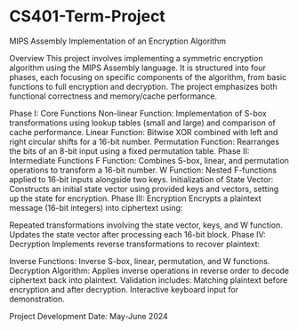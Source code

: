 # CS401-Term-Project
MIPS Assembly Implementation of an Encryption Algorithm

Overview
This project involves implementing a symmetric encryption algorithm using the MIPS Assembly language. It is structured into four phases, each focusing on specific components of the algorithm, from basic functions to full encryption and decryption. The project emphasizes both functional correctness and memory/cache performance.

Phase I: Core Functions
Non-linear Function: Implementation of S-box transformations using lookup tables (small and large) and comparison of cache performance.
Linear Function: Bitwise XOR combined with left and right circular shifts for a 16-bit number.
Permutation Function: Rearranges the bits of an 8-bit input using a fixed permutation table.
Phase II: Intermediate Functions
F Function: Combines S-box, linear, and permutation operations to transform a 16-bit number.
W Function: Nested F-functions applied to 16-bit inputs alongside two keys.
Initialization of State Vector: Constructs an initial state vector using provided keys and vectors, setting up the state for encryption.
Phase III: Encryption
Encrypts a plaintext message (16-bit integers) into ciphertext using:

Repeated transformations involving the state vector, keys, and W function.
Updates the state vector after processing each 16-bit block.
Phase IV: Decryption
Implements reverse transformations to recover plaintext:

Inverse Functions: Inverse S-box, linear, permutation, and W functions.
Decryption Algorithm: Applies inverse operations in reverse order to decode ciphertext back into plaintext.
Validation includes:
Matching plaintext before encryption and after decryption.
Interactive keyboard input for demonstration.

Project Development Date: May-June 2024

